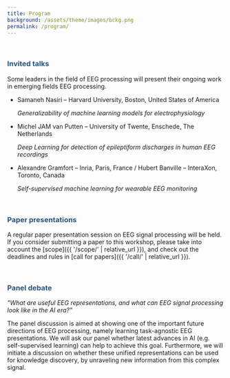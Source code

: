 ```yaml
---
title: Program
background: /assets/theme/images/bckg.png
permalink: /program/
---
```


&nbsp;  

### **<span style="color:#2B547E">Invited talks</span>**

Some leaders in the field of EEG processing will present their ongoing work in emerging fields EEG processing.

- Samaneh Nasiri – Harvard University, Boston, United States of America 

    *Generalizability of machine learning models for electrophysiology*
- Michel JAM van Putten – University of Twente, Enschede, The Netherlands

    *Deep Learning for detection of epileptiform discharges in human EEG recordings*
- Alexandre Gramfort – Inria, Paris, France / Hubert Banville – InteraXon, Toronto, Canada

    *Self-supervised machine learning for wearable EEG monitoring*

&nbsp;  

### **<span style="color:#2B547E">Paper presentations</span>**

A regular paper presentation session on EEG signal processing will be held. If you consider submitting a paper to this workshop, please take into account the [scope]({{ '/scope/' | relative_url }}), and check out the deadlines and rules in [call for papers]({{ '/call/' | relative_url }}).



&nbsp;  

### **<span style="color:#2B547E">Panel debate</span>**

*"What are useful EEG representations, and what can EEG signal processing look like in the AI era?"*

The panel discussion is aimed at showing one of the important future directions of EEG processing, namely learning task-agnostic EEG presentations. We will ask our panel whether latest advances in AI (e.g. self-supervised learning) can help to achieve this goal. Furthermore, we will initiate a discussion on whether these unified representations can be used for knowledge discovery, by unraveling new information from this complex signal.
